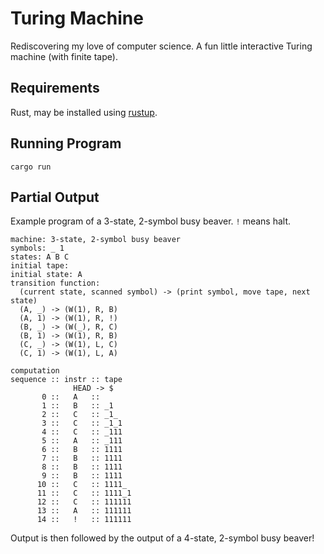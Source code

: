 # Turing Machine

Rediscovering my love of computer science.
A fun little interactive Turing machine (with finite tape).

## Requirements

Rust, may be installed using [rustup](https://www.rust-lang.org/tools/install).

## Running Program

`cargo run`

## Partial Output

Example program of a 3-state, 2-symbol busy beaver.
`!` means halt.

```
machine: 3-state, 2-symbol busy beaver
symbols: _ 1
states: A B C
initial tape:
initial state: A
transition function:
  (current state, scanned symbol) -> (print symbol, move tape, next state)
  (A, _) -> (W(1), R, B)
  (A, 1) -> (W(1), R, !)
  (B, _) -> (W(_), R, C)
  (B, 1) -> (W(1), R, B)
  (C, _) -> (W(1), L, C)
  (C, 1) -> (W(1), L, A)

computation
sequence :: instr :: tape
              HEAD -> $
       0 ::   A   ::
       1 ::   B   :: _1
       2 ::   C   :: _1_
       3 ::   C   :: _1_1
       4 ::   C   :: _111
       5 ::   A   :: _111
       6 ::   B   :: 1111
       7 ::   B   :: 1111
       8 ::   B   :: 1111
       9 ::   B   :: 1111
      10 ::   C   :: 1111_
      11 ::   C   :: 1111_1
      12 ::   C   :: 111111
      13 ::   A   :: 111111
      14 ::   !   :: 111111
```

Output is then followed by the output of a 4-state, 2-symbol busy beaver!
